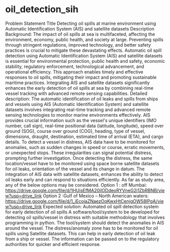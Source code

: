 # oil_detection_sih
Problem Statement Title	
Detecting oil spills at marine environment using Automatic Identification System (AIS) and satellite datasets
Description	
Background: The impact of oil spills at sea is multifaceted, affecting the environment, economy, public health, and society at large. Preventing spills through stringent regulations, improved technology, and better safety practices is crucial to mitigate these devastating effects. Automatic oil spill detection using Automatic Identification System (AIS) and satellite datasets is essential for environmental protection, public health and safety, economic stability, regulatory enforcement, technological advancement, and operational efficiency. This approach enables timely and effective responses to oil spills, mitigating their impact and promoting sustainable maritime practices. Integrating AIS and satellite datasets significantly enhances the early detection of oil spills at sea by combining real-time vessel tracking with advanced remote sensing capabilities. Detailed description: The automatic identification of oil leaks and spills from ships and vessels using AIS (Automatic Identification System) and satellite datasets involves integrating real-time tracking and advanced remote sensing technologies to monitor marine environments effectively. AIS provides crucial information such as the vessel's unique identifiers (IMO number, call sign), real-time positional data (latitude, longitude), speed over ground (SOG), course over ground (COG), heading, type of vessel, dimensions, draught, destination, estimated time of arrival (ETA), and cargo details. To detect a vessel in distress, AIS data have to be monitored for anomalies, such as sudden changes in speed or course, erratic movements, or unexpected stops. These irregularities can signal potential distress, prompting further investigation. Once detecting the distress, the same location/vessel have to be monitored using space borne satellite datasets for oil leaks, orientation of the vessel and its change in datum. The integration of AIS data with satellite datasets, enhances the ability to detect oil leaks early and can respond to situations efficiently. As far as study area, any of the below options may be considered. Option 1 : off Mumbai: https://drive.google.com/file/d/1HUisEfMA20ilODdeoRYVneG2i1ZbRBNB/view?usp=drive_link Option 2 :Gulf of Mexico – North American waters: https://drive.google.com/file/d/1_iEcojaZNaezOqKwxHtCenjgOW58lPgA/view?usp=drive_link Expected solution: Automated oil spill detection system for early detection of oil spills A software/tool/system to be developed for detecting oil spills/vessel in distress with suitable methodology that involves programming in python. The tool/system should detect the anomalies in AIS around the vessel. The distress/anomaly zone has to be monitored for oil spills using Satellite datasets. This can help in early detection of oil leak from a ship or vessel. The information can be passed on to the regulatory authorities for quicker and efficient response.
